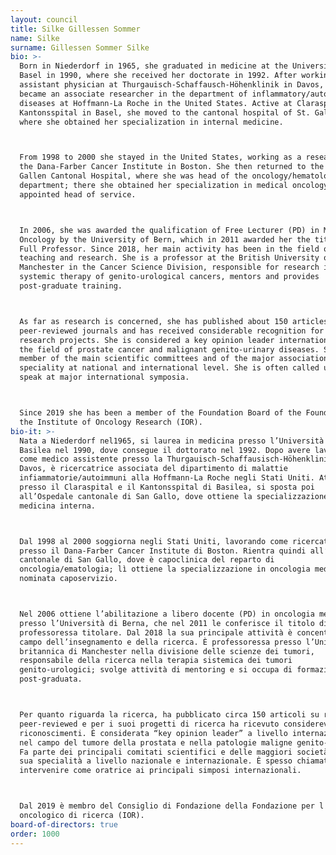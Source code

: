 ```yaml
---
layout: council
title: Silke Gillessen Sommer
name: Silke
surname: Gillessen Sommer Silke
bio: >-
  Born in Niederdorf in 1965, she graduated in medicine at the University of
  Basel in 1990, where she received her doctorate in 1992. After working as an
  assistant physician at Thurgauisch-Schaffausch-Höhenklinik in Davos, she
  became an associate researcher in the department of inflammatory/autoimmune
  diseases at Hoffmann-La Roche in the United States. Active at Claraspital and
  Kantonsspital in Basel, she moved to the cantonal hospital of St. Gallen,
  where she obtained her specialization in internal medicine. 



  From 1998 to 2000 she stayed in the United States, working as a researcher at
  the Dana-Farber Cancer Institute in Boston. She then returned to the St.
  Gallen Cantonal Hospital, where she was head of the oncology/hematology
  department; there she obtained her specialization in medical oncology and was
  appointed head of service. 



  In 2006, she was awarded the qualification of Free Lecturer (PD) in Medical
  Oncology by the University of Bern, which in 2011 awarded her the title of
  Full Professor. Since 2018, her main activity has been in the field of
  teaching and research. She is a professor at the British University of
  Manchester in the Cancer Science Division, responsible for research into
  systemic therapy of genito-urological cancers, mentors and provides
  post-graduate training. 



  As far as research is concerned, she has published about 150 articles in
  peer-reviewed journals and has received considerable recognition for her
  research projects. She is considered a key opinion leader internationally in
  the field of prostate cancer and malignant genito-urinary diseases. She is a
  member of the main scientific committees and of the major associations of her
  speciality at national and international level. She is often called upon to
  speak at major international symposia.



  Since 2019 she has been a member of the Foundation Board of the Foundation for
  the Institute of Oncology Research (IOR).
bio-it: >-
  Nata a Niederdorf nel1965, si laurea in medicina presso l’Università di
  Basilea nel 1990, dove consegue il dottorato nel 1992. Dopo avere lavorato
  come medico assistente presso la Thurgauisch-Schaffausisch-Höhenklinik di
  Davos, è ricercatrice associata del dipartimento di malattie
  infiammatorie/autoimmuni alla Hoffmann-La Roche negli Stati Uniti. Attiva
  presso il Claraspital e il Kantonsspital di Basilea, si sposta poi
  all’Ospedale cantonale di San Gallo, dove ottiene la specializzazione in
  medicina interna. 



  Dal 1998 al 2000 soggiorna negli Stati Uniti, lavorando come ricercatrice
  presso il Dana-Farber Cancer Institute di Boston. Rientra quindi all’Ospedale
  cantonale di San Gallo, dove è capoclinica del reparto di
  oncologia/ematologia; lì ottiene la specializzazione in oncologia medica ed è
  nominata caposervizio. 



  Nel 2006 ottiene l’abilitazione a libero docente (PD) in oncologia medica
  presso l’Università di Berna, che nel 2011 le conferisce il titolo di
  professoressa titolare. Dal 2018 la sua principale attività è concentrata nel
  campo dell’insegnamento e della ricerca. È professoressa presso l’Università
  britannica di Manchester nella divisione delle scienze dei tumori,
  responsabile della ricerca nella terapia sistemica dei tumori
  genito-urologici; svolge attività di mentoring e si occupa di formazione
  post-graduata. 



  Per quanto riguarda la ricerca, ha pubblicato circa 150 articoli su riviste
  peer-reviewed e per i suoi progetti di ricerca ha ricevuto considerevoli
  riconoscimenti. È considerata “key opinion leader” a livello internazionale
  nel campo del tumore della prostata e nella patologie maligne genito-urinarie.
  Fa parte dei principali comitati scientifici e delle maggiori società della
  sua specialità a livello nazionale e internazionale. È spesso chiamata a
  intervenire come oratrice ai principali simposi internazionali.



  Dal 2019 è membro del Consiglio di Fondazione della Fondazione per l'Istituto
  oncologico di ricerca (IOR).
board-of-directors: true
order: 1000
---
```


